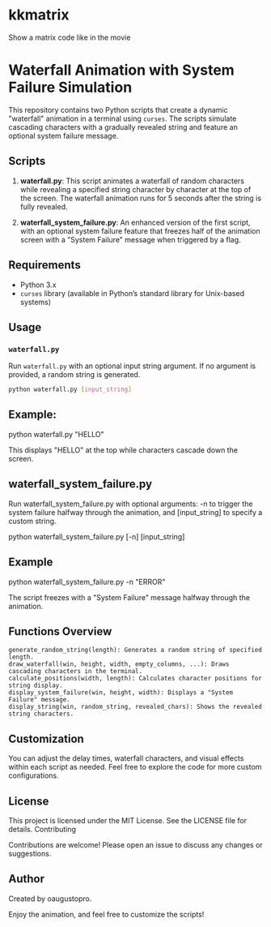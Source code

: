 # kkmatrix
Show a matrix code like in the movie

# Waterfall Animation with System Failure Simulation

This repository contains two Python scripts that create a dynamic "waterfall" animation in a terminal using `curses`. The scripts simulate cascading characters with a gradually revealed string and feature an optional system failure message.

## Scripts

1. **waterfall.py**: This script animates a waterfall of random characters while revealing a specified string character by character at the top of the screen. The waterfall animation runs for 5 seconds after the string is fully revealed.

2. **waterfall_system_failure.py**: An enhanced version of the first script, with an optional system failure feature that freezes half of the animation screen with a "System Failure" message when triggered by a flag.

## Requirements

- Python 3.x
- `curses` library (available in Python’s standard library for Unix-based systems)

## Usage

### `waterfall.py`
Run `waterfall.py` with an optional input string argument. If no argument is provided, a random string is generated.

```bash
python waterfall.py [input_string]
```

## Example:

python waterfall.py "HELLO"

This displays "HELLO" at the top while characters cascade down the screen.

## waterfall_system_failure.py

Run waterfall_system_failure.py with optional arguments: -n to trigger the system failure halfway through the animation, and [input_string] to specify a custom string.

python waterfall_system_failure.py [-n] [input_string]

## Example

python waterfall_system_failure.py -n "ERROR"

The script freezes with a "System Failure" message halfway through the animation.

## Functions Overview

    generate_random_string(length): Generates a random string of specified length.
    draw_waterfall(win, height, width, empty_columns, ...): Draws cascading characters in the terminal.
    calculate_positions(width, length): Calculates character positions for string display.
    display_system_failure(win, height, width): Displays a "System Failure" message.
    display_string(win, random_string, revealed_chars): Shows the revealed string characters.

## Customization

You can adjust the delay times, waterfall characters, and visual effects within each script as needed. Feel free to explore the code for more custom configurations.

## License

This project is licensed under the MIT License. See the LICENSE file for details.
Contributing

Contributions are welcome! Please open an issue to discuss any changes or suggestions.

## Author

Created by oaugustopro.

Enjoy the animation, and feel free to customize the scripts!
